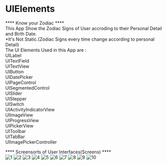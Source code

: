 # UIElements  
**** Know your Zodiac ****  
This App Show the Zodiac Signs of User accroding to their Personal Detail and Birth Date.  
*It's Not Static.(Zodiac Signs every time change according to personal Detail)  
The UI Elements Used in this App are :  
UILabel  
UITextField  
UITextView  
UIButton  
UIDatePicker  
UIPageControl  
UISegmentedControl  
UISlider  
UIStepper  
UISwitch  
UIActivityIndicatorView  
UIImageView  
UIProgressView  
UIPickerView  
UIToolbar  
UITabBar  
UIImagePickerController  
  
**** Screensorts of User Interfaces(Screens) ****  
![1](https://user-images.githubusercontent.com/89539041/146418987-ab6a83e2-efb9-4289-9b9c-7641534d081a.png)
![2](https://user-images.githubusercontent.com/89539041/146419003-1fbe4dc6-14de-482a-b905-550ab8e4861b.png)
![3](https://user-images.githubusercontent.com/89539041/146419013-4108aa50-8171-45a5-a648-26e905e9fdab.png)
![4](https://user-images.githubusercontent.com/89539041/146419019-b9ee9775-c032-4f60-be2c-b57613ea6fc5.png)
![5](https://user-images.githubusercontent.com/89539041/146419027-855cb639-b487-4ccd-a0c2-451bc4811b4f.png)
![6](https://user-images.githubusercontent.com/89539041/146419056-f607120a-beec-4beb-b859-895e7e13b4c1.png)
![7](https://user-images.githubusercontent.com/89539041/146419079-1a0e2f6a-694a-44f2-b77e-3f00c0e1a04d.png)
![8](https://user-images.githubusercontent.com/89539041/146419164-dd2bd9bd-ec5e-4af4-bb22-6ff60433d4a1.png)
![9](https://user-images.githubusercontent.com/89539041/146419182-311c5fd6-eb19-403e-81bc-d7972f42ad85.png)
![10](https://user-images.githubusercontent.com/89539041/146419192-5ca5619a-9f75-4985-a71b-e2b75d708a54.png)
